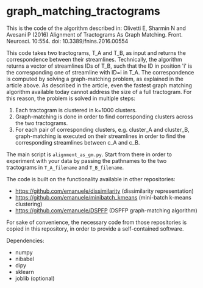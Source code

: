 # graph_matching_tractograms
This is the code of the algorithm described in: Olivetti E, Sharmin N and Avesani P (2016) Alignment of Tractograms As Graph Matching. Front. Neurosci. 10:554. doi: 10.3389/fnins.2016.00554

This code takes two tractograms, T_A and T_B, as input and returns the correspondence between their streamlines. Technically, the algorithm returns a vector of streamlines IDs of T_B, such that the ID in position 'i' is the corresponding one of streamline with ID=i in T_A. The correspondence is computed by solving a graph-matching problem, as explained in the article above. As described in the article, even the fastest graph matching algorithm available today cannot address the size of a full tractogram. For this reason, the problem is solved in multiple steps:
1. Each tractogram is clustered in k=1000 clusters.
2. Graph-matching is done in order to find corresponding clusters across the two tractograms.
3. For each pair of corresponding clusters, e.g. cluster_A and cluster_B, graph-matching is executed on their streamlines in order to find the corresponding streamlines between c_A and c_B.

The main script is <code>alignment_as_gm.py</code>. Start from there in order to experiment with your data by passing the pathnames to the two tractograms in <code>T_A_filename</code> and <code>T_B_filename</code>.

The code is built on the functionality available in other repositories:
- https://github.com/emanuele/dissimilarity   (dissimilarity representation)
- https://github.com/emanuele/minibatch_kmeans   (mini-batch k-means clustering)
- https://github.com/emanuele/DSPFP   (DSPFP graph-matching algorithm)

For sake of convenience, the necessary code from those repositories is copied in this repository, in order to provide a self-contained software.

Dependencies:
- numpy
- nibabel
- dipy
- sklearn
- joblib (optional)
